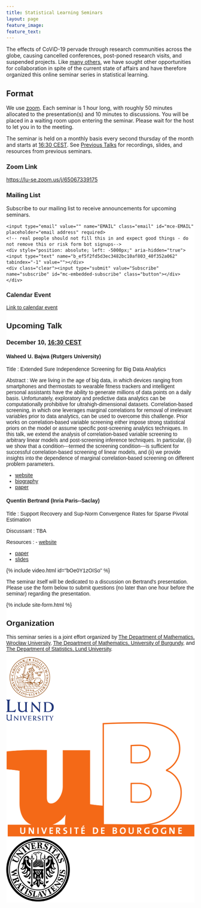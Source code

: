 ```yaml
---
title: Statistical Learning Seminars
layout: page
feature_image: 
feature_text:
---
```


The effects of CoViD-19 pervade through research communities across the globe,
causing cancelled conferences, post-poned research visits, and suspended
projects. Like [many others](/links), we have sought 
other opportunities for collaboration in spite of the current state of
affairs and have therefore organized this online seminar 
series in statistical learning.

## Format

We use [zoom](https://zoom.us/). Each seminar is 1 hour
long, with roughly 50 minutes allocated to the presentation(s) and 10 minutes to
discussions. You will be placed in a waiting room upon entering the seminar. Please
wait for the host to let you in to the meeting.

The seminar is held on a monthly basis every second thursday of the month 
and starts at [16:30 CEST](https://www.thetimezoneconverter.com/?t=16%3A30%20pm&tz=Warsaw&).
See [Previous Talks](/previous-talks) for recordings, slides, and resources from previous
seminars.

### Zoom Link

<https://lu-se.zoom.us/j/65067339175>

### Mailing List

Subscribe to our mailing list to receive announcements for upcoming seminars.

<!-- Begin Mailchimp Signup Form -->
<link href="//cdn-images.mailchimp.com/embedcode/slim-10_7.css" rel="stylesheet" type="text/css">
<style type="text/css">
	#mc_embed_signup{background:#fff; clear:left; font:14px Helvetica,Arial,sans-serif; }
	/* Add your own Mailchimp form style overrides in your site stylesheet or in this style block.
	   We recommend moving this block and the preceding CSS link to the HEAD of your HTML file. */
</style>
<div id="mc_embed_signup">
<form action="https://github.us2.list-manage.com/subscribe/post?u=ef5f2fd5d3ec3482bc10af803&amp;id=40f352a062" method="post" id="mc-embedded-subscribe-form" name="mc-embedded-subscribe-form" class="validate" target="_blank" novalidate>
    <div id="mc_embed_signup_scroll">

	<input type="email" value="" name="EMAIL" class="email" id="mce-EMAIL" placeholder="email address" required>
    <!-- real people should not fill this in and expect good things - do not remove this or risk form bot signups-->
    <div style="position: absolute; left: -5000px;" aria-hidden="true"><input type="text" name="b_ef5f2fd5d3ec3482bc10af803_40f352a062" tabindex="-1" value=""></div>
    <div class="clear"><input type="submit" value="Subscribe" name="subscribe" id="mc-embedded-subscribe" class="button"></div>
    </div>
</form>
</div>
<!--End mc_embed_signup-->


### Calendar Event

[Link to calendar event](https://lu-se.zoom.us/meeting/u5Etce6rrTIrHdGmDxIUKT33_HsILcrt6Tui/ics?icsToken=98tyKu-trj0tGdecsR6CR_MMAo_oKOnztlhcgqd6kTv9KhV4VlClCcpRG558AsyG)

## Upcoming Talk

### December 10, [16:30 CEST](https://www.thetimezoneconverter.com/?t=16%3A30%20pm&tz=Warsaw&)

#### Waheed U. Bajwa (Rutgers University)

Title
: Extended Sure Independence Screening for Big Data Analytics

Abstract
: We are living in the age of big data, in which devices ranging from smartphones and thermostats to wearable fitness trackers and intelligent personal assistants have the ability to generate millions of data points on a daily basis. Unfortunately, exploratory and predictive data analytics can be computationally prohibitive for ultrahigh-dimensional datasets. Correlation-based screening, in which one leverages marginal correlations for removal of irrelevant variables prior to data analytics, can be used to overcome this challenge. Prior works on correlation-based variable screening either impose strong statistical priors on the model or assume specific post-screening analytics techniques. In this talk, we extend the analysis of correlation-based variable screening to arbitrary linear models and post-screening inference techniques. In particular, (i) we show that a condition---termed the screening condition---is sufficient for successful correlation-based screening of linear models, and (ii) we provide insights into the dependence of marginal correlation-based screening on different problem parameters.

- [website](http://www.inspirelab.us)
- [biography](http://www.inspirelab.us/people/#BajwaBio)
- [paper](https://arxiv.org/abs/1708.06077)

#### Quentin Bertrand (Inria Paris--Saclay)

Title
: Support Recovery and Sup-Norm Convergence Rates for Sparse Pivotal Estimation

Discussant
: TBA

Resources
: - [website](https://qb3.github.io/)
  - [paper](http://proceedings.mlr.press/v108/massias20a/massias20a.pdf)
  - [slides](/slides/201210-bertrand.pdf)

{% include video.html id="bOe0Y1zOISo" %}

The seminar itself will be dedicated to a discussion on Bertrand's presentation. Please
use the form below to submit questions (no later than one hour before
the seminar) regarding the presentation.

{% include site-form.html %}

## Organization

This seminar series is a joint effort organized by
[The Department of Mathematics, Wrocław University](https://www.math.uni.wroc.pl),
[The Department of Mathematics, University of Burgundy](https://math.u-bourgogne.fr/), and
[The Department of Statistics, Lund University](https://stat.lu.se).

<div class="row">
  <div class="column">
    <img src="assets/logo-lu.svg" alt="Lund University" style="height:170px">
  </div>
  <div class="column">
    <img src="assets/logo-burgundy.png" alt="University of Burgundy" style="width:auto height:170px">
  </div>
  <div class="column">
    <img src="assets/logo-wroclaw.svg" alt="Wroclaw University" style="height:170px">
  </div>
</div> 
